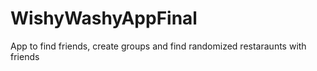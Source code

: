 # WishyWashyAppFinal
App to find friends, create groups and find randomized restaraunts with friends 
